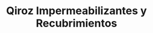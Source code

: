 ---
title: "Qiroz Impermeabilizantes y Recubrimientos"
url: /zapopan/qiroz-impermeabilizantes-y-recubrimientos/
shop: Farben
---